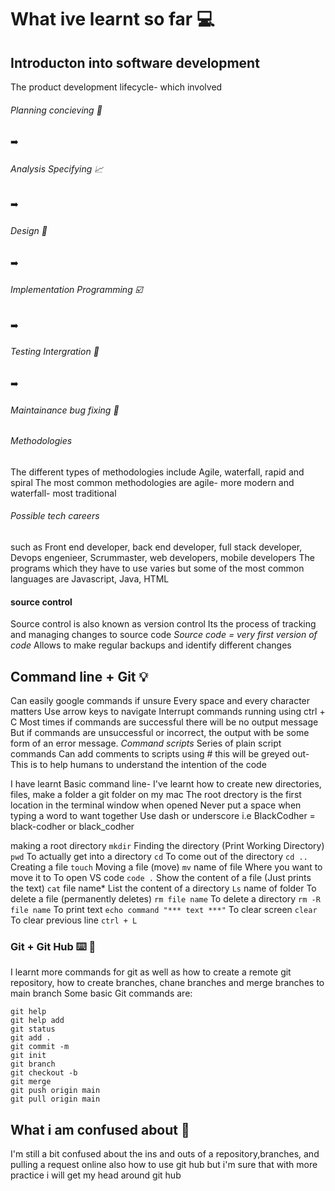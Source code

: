 # What ive learnt so far :computer:
## Introducton into software development

The product development lifecycle- which involved 
###### Planning *concieving* :brain:
:arrow_right: 
###### Analysis *Specifying*  :chart_with_upwards_trend:
:arrow_right: 
###### Design :art:
:arrow_right: 
###### Implementation *Programming* :ballot_box_with_check:
:arrow_right:
###### Testing *Intergration* :test_tube:
:arrow_right: 
###### Maintainance *bug fixing* :dna:

###### Methodologies
The different types of methodologies include Agile, waterfall, rapid and spiral
The most common methodologies are agile- more modern and waterfall- most traditional

###### Possible tech careers
such as Front end developer, back end developer, full stack developer, Devops engenieer, Scrummaster, web developers, mobile developers
The programs which they have to use varies but some of the most common languages are Javascript, Java, HTML

#### source control
Source control is also known as version control
Its the process of tracking and managing changes to source code
*Source code = very first version of code*
Allows to make regular backups and identify different changes

## Command line + Git :bulb:
Can easily google commands if unsure
Every space and every character matters
Use arrow keys to navigate
Interrupt commands running using ctrl + C
Most times if commands are successful there will be no output message
But if commands are unsuccessful or incorrect, the output with be some form of an error message.
 *Command scripts*
 Series of plain script commands
 Can add comments to scripts using # this will be greyed out- This is to help humans to understand the intention of the code
 
I have learnt Basic command line- I've learnt how to create new directories, files, make a folder a git folder on my mac
The root drectory is the first location in the terminal window when opened
Never put a space when typing a word to want together
Use dash or underscore i.e BlackCodher = black-codher or black_codher

making a root directory `mkdir`
Finding the directory (Print Working Directory) `pwd`
To actually get into a directory `cd`
To come out of the directory `cd ..`
Creating a file `touch`
Moving a file (move) `mv` name of file Where you want to move it to
To open VS code `code .`
Show the content of a file (Just prints the text) `cat` file name*
List the content of a directory `Ls` name of folder
To delete a file (permanently deletes)  `rm file name`
To delete a directory `rm -R file name`
To print text `echo command "*** text ***"`
To clear screen `clear`
To clear previous line `ctrl + L`

### Git + Git Hub :keyboard: :lock_with_ink_pen:
I learnt more commands for git as well as how to create a remote git repository, how to create branches, chane branches and merge branches to main branch
Some basic Git commands are:
```
git help
git help add
git status
git add .
git commit -m
git init
git branch 
git checkout -b
git merge
git push origin main
git pull origin main

```

## What i am confused about :monocle_face:
I'm still a bit confused about the ins and outs of a repository,branches, and pulling a request online
also how to use git hub but i'm sure that with more practice i will get my head around git hub
